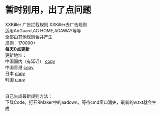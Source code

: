# 暂时别用，出了点问题
XXKiller 广告拦截规则
XXKiller去广告规则<br/>
适用AdGuard,AG HOME,ADAWAY等等<br/>
全部由其他规则合并产生<br/>
规则：170000+<br/>
<strong>每天0点更新</strong><br/>
更新地址：<br/>
中国国内（有延迟） <a href=https://cdn.jsdelivr.net/gh/DoingDog/XXKiller@main/w.txt>copy</a><br/>
中国香港 <a href=https://raw.fastgit.org/DoingDog/XXKiller/main/w.txt>copy</a><br/>
日本 <a href=https://cdn.staticaly.com/gh/DoingDog/XXKiller/main/w.txt>copy</a><br/>
韩国 <a href=https://ghproxy.com/https://raw.githubusercontent.com/DoingDog/XXKiller/main/w.txt>copy</a><br/>
<br/><br/>
自己生成最新规则方法：<br/>
下载Code，打开RMaker中的aadown，等待cmd窗口消失，最新的w.txt就会生成<br/>

